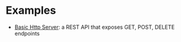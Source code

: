 # Examples
- [Basic Http Server](./BasicHttpServer/): a REST API that exposes GET, POST, DELETE endpoints